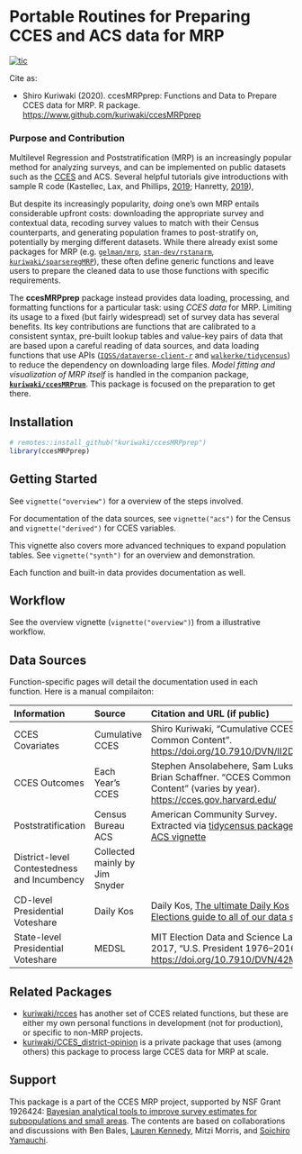 Portable Routines for Preparing CCES and ACS data for MRP
================

<!-- badges: start -->

[![tic](https://github.com/kuriwaki/ccesMRPprep/workflows/tic/badge.svg?branch=master)](https://github.com/kuriwaki/ccesMRPprep/actions)
<!-- badges: end -->

Cite as:

-   Shiro Kuriwaki (2020). ccesMRPprep: Functions and Data to Prepare
    CCES data for MRP. R package.
    <https://www.github.com/kuriwaki/ccesMRPprep>

### Purpose and Contribution

Multilevel Regression and Poststratification (MRP) is an increasingly
popular method for analyzing surveys, and can be implemented on public
datasets such as the [CCES](https://cces.gov.harvard.edu/) and ACS.
Several helpful tutorials give introductions with sample R code
(Kastellec, Lax, and Phillips,
[2019](https://scholar.princeton.edu/sites/default/files/jkastellec/files/mrp_primer.pdf);
Hanretty, [2019](https://doi.org/10.1177%2F1478929919864773)),

But despite its increasingly popularity, *doing* one’s own MRP entails
considerable upfront costs: downloading the appropriate survey and
contextual data, recoding survey values to match with their Census
counterparts, and generating population frames to post-stratify on,
potentially by merging different datasets. While there already exist
some packages for MRP
(e.g. [`gelman/mrp`](https://github.com/gelman/mrp),
[`stan-dev/rstanarm`](https://mc-stan.org/rstanarm/articles/mrp.html),
[`kuriwaki/sparseregMRP`](https://github.com/kuriwaki/sparseregMRP)),
these often define generic functions and leave users to prepare the
cleaned data to use those functions with specific requirements.

The **ccesMRPprep** package instead provides data loading, processing,
and formatting functions for a particular task: using *CCES data* for
MRP. Limiting its usage to a fixed (but fairly widespread) set of survey
data has several benefits. Its key contributions are functions that are
calibrated to a consistent syntax, pre-built lookup tables and value-key
pairs of data that are based upon a careful reading of data sources, and
data loading functions that use APIs
([`IQSS/dataverse-client-r`](https://github.com/IQSS/dataverse-client-r)
and [`walkerke/tidycensus`](https://github.com/walkerke/tidycensus)) to
reduce the dependency on downloading large files. *Model fitting and
visualization of MRP itself* is handled in the companion package,
[**`kuriwaki/ccesMRPrun`**](https://www.github.com/kuriwaki/ccesMRPrun).
This package is focused on the preparation to get there.

## Installation

``` r
# remotes::install_github("kuriwaki/ccesMRPprep")
library(ccesMRPprep)
```

## Getting Started

See `vignette("overview")` for a overview of the steps involved.

For documentation of the data sources, see `vignette("acs")` for the
Census and `vignette("derived")` for CCES variables.

This vignette also covers more advanced techniques to expand population
tables. See `vignette("synth")` for an overview and demonstration.

Each function and built-in data provides documentation as well.

## Workflow

See the overview vignette (`vignette("overview")`) from a illustrative
workflow.

## Data Sources

Function-specific pages will detail the documentation used in each
function. Here is a manual compilaiton:

| Information                                 | Source                         | Citation and URL (if public)                                                                                                                                                                      |
|:--------------------------------------------|:-------------------------------|:--------------------------------------------------------------------------------------------------------------------------------------------------------------------------------------------------|
| CCES Covariates                             | Cumulative CCES                | Shiro Kuriwaki, “Cumulative CCES Common Content”. <https://doi.org/10.7910/DVN/II2DB6>                                                                                                            |
| CCES Outcomes                               | Each Year’s CCES               | Stephen Ansolabehere, Sam Luks, and Brian Schaffner. “CCES Common Content” (varies by year). <https://cces.gov.harvard.edu/>                                                                      |
| Poststratification                          | Census Bureau ACS              | American Community Survey. Extracted via [tidycensus package](https://github.com/walkerke/tidycensus). See [ACS vignette](https://www.shirokuriwaki.com/ccesMRPprep/articles/acs.html)            |
| District-level Contestedness and Incumbency | Collected mainly by Jim Snyder |                                                                                                                                                                                                   |
| CD-level Presidential Voteshare             | Daily Kos                      | Daily Kos, [The ultimate Daily Kos Elections guide to all of our data sets](https://www.dailykos.com/stories/2018/2/21/1742660/-The-ultimate-Daily-Kos-Elections-guide-to-all-of-our-data-sets#1) |
| State-level Presidential Voteshare          | MEDSL                          | MIT Election Data and Science Lab, 2017, “U.S. President 1976–2016”. <https://doi.org/10.7910/DVN/42MVDX>                                                                                         |

## Related Packages

-   [kuriwaki/rcces](https://github.com/kuriwaki/rcces) has another set
    of CCES related functions, but these are either my own personal
    functions in development (not for production), or specific to
    non-MRP projects.
-   [kuriwaki/CCES\_district-opinion](https://github.com/kuriwaki/CCES_district-opinion)
    is a private package that uses (among others) this package to
    process large CCES data for MRP at scale.

## Support

This package is a part of the CCES MRP project, supported by NSF Grant
1926424: [Bayesian analytical tools to improve survey estimates for
subpopulations and small
areas](https://nsf.gov/awardsearch/showAward?AWD_ID=1926424). The
contents are based on collaborations and discussions with Ben Bales,
[Lauren Kennedy](https://jazzystats.com/about/), Mitzi Morris, and
[Soichiro Yamauchi](https://soichiroy.github.io/).

